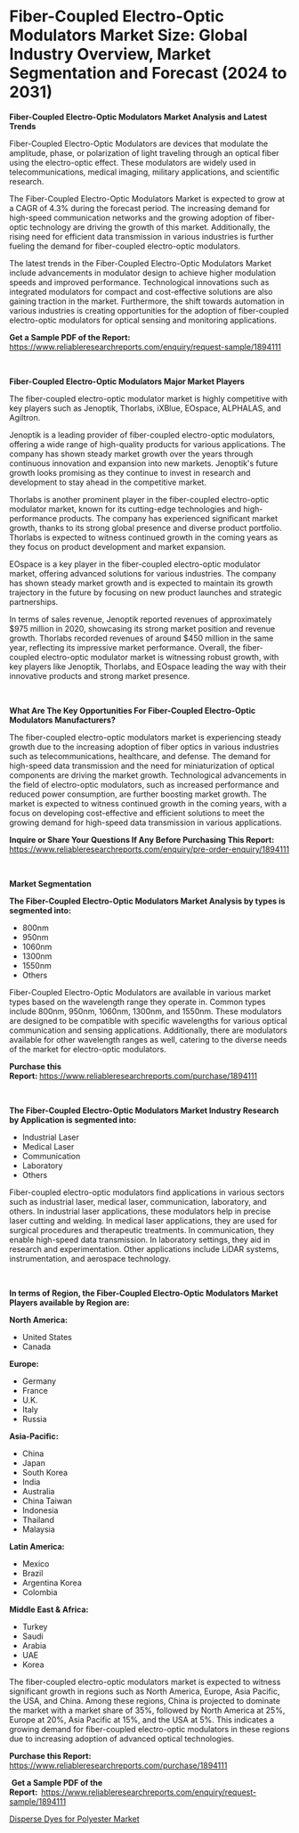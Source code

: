 <p><h1>Fiber-Coupled Electro-Optic Modulators Market Size: Global Industry Overview, Market Segmentation and Forecast (2024 to 2031)</h1></p><p><strong>Fiber-Coupled Electro-Optic Modulators Market Analysis and Latest Trends</strong></p>
<p><p>Fiber-Coupled Electro-Optic Modulators are devices that modulate the amplitude, phase, or polarization of light traveling through an optical fiber using the electro-optic effect. These modulators are widely used in telecommunications, medical imaging, military applications, and scientific research.</p><p>The Fiber-Coupled Electro-Optic Modulators Market is expected to grow at a CAGR of 4.3% during the forecast period. The increasing demand for high-speed communication networks and the growing adoption of fiber-optic technology are driving the growth of this market. Additionally, the rising need for efficient data transmission in various industries is further fueling the demand for fiber-coupled electro-optic modulators.</p><p>The latest trends in the Fiber-Coupled Electro-Optic Modulators Market include advancements in modulator design to achieve higher modulation speeds and improved performance. Technological innovations such as integrated modulators for compact and cost-effective solutions are also gaining traction in the market. Furthermore, the shift towards automation in various industries is creating opportunities for the adoption of fiber-coupled electro-optic modulators for optical sensing and monitoring applications.</p></p>
<p><strong>Get a Sample PDF of the Report:&nbsp;</strong> <a href="https://www.reliableresearchreports.com/enquiry/request-sample/1894111">https://www.reliableresearchreports.com/enquiry/request-sample/1894111</a></p>
<p>&nbsp;</p>
<p><strong>Fiber-Coupled Electro-Optic Modulators Major Market Players</strong></p>
<p><p>The fiber-coupled electro-optic modulator market is highly competitive with key players such as Jenoptik, Thorlabs, iXBlue, EOspace, ALPHALAS, and Agiltron. </p><p>Jenoptik is a leading provider of fiber-coupled electro-optic modulators, offering a wide range of high-quality products for various applications. The company has shown steady market growth over the years through continuous innovation and expansion into new markets. Jenoptik's future growth looks promising as they continue to invest in research and development to stay ahead in the competitive market.</p><p>Thorlabs is another prominent player in the fiber-coupled electro-optic modulator market, known for its cutting-edge technologies and high-performance products. The company has experienced significant market growth, thanks to its strong global presence and diverse product portfolio. Thorlabs is expected to witness continued growth in the coming years as they focus on product development and market expansion.</p><p>EOspace is a key player in the fiber-coupled electro-optic modulator market, offering advanced solutions for various industries. The company has shown steady market growth and is expected to maintain its growth trajectory in the future by focusing on new product launches and strategic partnerships.</p><p>In terms of sales revenue, Jenoptik reported revenues of approximately $975 million in 2020, showcasing its strong market position and revenue growth. Thorlabs recorded revenues of around $450 million in the same year, reflecting its impressive market performance. Overall, the fiber-coupled electro-optic modulator market is witnessing robust growth, with key players like Jenoptik, Thorlabs, and EOspace leading the way with their innovative products and strong market presence.</p></p>
<p>&nbsp;</p>
<p><strong>What Are The Key Opportunities For Fiber-Coupled Electro-Optic Modulators Manufacturers?</strong></p>
<p><p>The fiber-coupled electro-optic modulators market is experiencing steady growth due to the increasing adoption of fiber optics in various industries such as telecommunications, healthcare, and defense. The demand for high-speed data transmission and the need for miniaturization of optical components are driving the market growth. Technological advancements in the field of electro-optic modulators, such as increased performance and reduced power consumption, are further boosting market growth. The market is expected to witness continued growth in the coming years, with a focus on developing cost-effective and efficient solutions to meet the growing demand for high-speed data transmission in various applications.</p></p>
<p><strong>Inquire or Share Your Questions If Any Before Purchasing This Report:</strong> <a href="https://www.reliableresearchreports.com/enquiry/pre-order-enquiry/1894111">https://www.reliableresearchreports.com/enquiry/pre-order-enquiry/1894111</a></p>
<p>&nbsp;</p>
<p><strong>Market Segmentation</strong></p>
<p><strong>The Fiber-Coupled Electro-Optic Modulators Market Analysis by types is segmented into:</strong></p>
<p><ul><li>800nm</li><li>950nm</li><li>1060nm</li><li>1300nm</li><li>1550nm</li><li>Others</li></ul></p>
<p><p>Fiber-Coupled Electro-Optic Modulators are available in various market types based on the wavelength range they operate in. Common types include 800nm, 950nm, 1060nm, 1300nm, and 1550nm. These modulators are designed to be compatible with specific wavelengths for various optical communication and sensing applications. Additionally, there are modulators available for other wavelength ranges as well, catering to the diverse needs of the market for electro-optic modulators.</p></p>
<p><strong>Purchase this Report:&nbsp;</strong><a href="https://www.reliableresearchreports.com/purchase/1894111">https://www.reliableresearchreports.com/purchase/1894111</a></p>
<p>&nbsp;</p>
<p><strong>The Fiber-Coupled Electro-Optic Modulators Market Industry Research by Application is segmented into:</strong></p>
<p><ul><li>Industrial Laser</li><li>Medical Laser</li><li>Communication</li><li>Laboratory</li><li>Others</li></ul></p>
<p><p>Fiber-coupled electro-optic modulators find applications in various sectors such as industrial laser, medical laser, communication, laboratory, and others. In industrial laser applications, these modulators help in precise laser cutting and welding. In medical laser applications, they are used for surgical procedures and therapeutic treatments. In communication, they enable high-speed data transmission. In laboratory settings, they aid in research and experimentation. Other applications include LiDAR systems, instrumentation, and aerospace technology.</p></p>
<p>&nbsp;</p>
<p><strong>In terms of Region, the Fiber-Coupled Electro-Optic Modulators Market Players available by Region are:</strong></p>
<p>
    <p> <strong> North America: </strong>
        <ul>
            <li>United States</li>
            <li>Canada</li>
        </ul>
        </p> 
    <p> <strong> Europe: </strong>
        <ul>
            <li>Germany</li>
            <li>France</li>
            <li>U.K.</li>
            <li>Italy</li>
            <li>Russia</li>
        </ul>
        </p> 
    <p> <strong> Asia-Pacific: </strong>
        <ul>
            <li>China</li>
            <li>Japan</li>
            <li>South Korea</li>
            <li>India</li>
            <li>Australia</li>
            <li>China Taiwan</li>
            <li>Indonesia</li>
            <li>Thailand</li>
            <li>Malaysia</li>
        </ul>
        </p> 
    <p> <strong> Latin America: </strong>
        <ul>
            <li>Mexico</li>
            <li>Brazil</li>
            <li>Argentina Korea</li>
            <li>Colombia</li>
        </ul>
        </p> 
    <p> <strong> Middle East & Africa: </strong>
        <ul>
            <li>Turkey</li>
            <li>Saudi</li>
            <li>Arabia</li>
            <li>UAE</li>
            <li>Korea</li>
        </ul>
    </p>
    </p>
<p><p>The fiber-coupled electro-optic modulators market is expected to witness significant growth in regions such as North America, Europe, Asia Pacific, the USA, and China. Among these regions, China is projected to dominate the market with a market share of 35%, followed by North America at 25%, Europe at 20%, Asia Pacific at 15%, and the USA at 5%. This indicates a growing demand for fiber-coupled electro-optic modulators in these regions due to increasing adoption of advanced optical technologies.</p></p>
<p><strong>Purchase this Report: </strong><a href="https://www.reliableresearchreports.com/purchase/1894111">https://www.reliableresearchreports.com/purchase/1894111</a></p>
<p>&nbsp;<strong>Get a Sample PDF of the Report:&nbsp;&nbsp;</strong><a href="https://www.reliableresearchreports.com/enquiry/request-sample/1894111">https://www.reliableresearchreports.com/enquiry/request-sample/1894111</a></p>
<p><strong></strong></p>
<p><p><a href="https://simplistic-meeting-7ee.notion.site/Disperse-Dyes-for-Polyester-Market-Size-2024-2031-Global-Industrial-Analysis-Key-Geographical-Reg-eae53324ca7645249a67f7e0e45736f4">Disperse Dyes for Polyester Market</a></p></p>